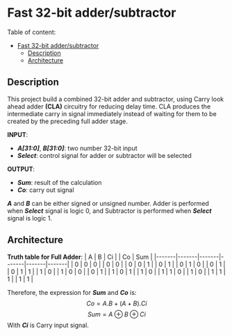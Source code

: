 # Fast 32-bit adder/subtractor
Table of content:
- [Fast 32-bit adder/subtractor](#fast-32-bit-addersubtractor)
  - [Description](#description)
  - [Architecture](#architecture)

## Description
This project build a combined 32-bit adder and subtractor, using Carry look ahead adder **(CLA)** circuitry for reducing delay time. CLA produces the intermediate carry in signal immediately instead of waiting for them to be created by the preceding full adder stage.

**INPUT**:
- ***A[31:0]***, ***B[31:0]***: two number 32-bit input
- ***Select***: control signal for adder or subtractor will be selected

**OUTPUT**:
- ***Sum***: result of the calculation
- ***Co***: carry out signal

***A*** and ***B*** can be either signed or unsigned number. Adder is performed when ***Select*** signal is logic 0, and Subtractor is performed when ***Select*** signal is logic 1.

## Architecture


**Truth table for Full Adder**:
|   A   |   B   |   Ci  |       |   Co  |  Sum  |
|-------|-------|-------|-------|-------|-------|
|   0   |   0   |   0   |       |   0   |   0   |
|   0   |   0   |   1   |       |   0   |   1   |
|   0   |   1   |   0   |       |   0   |   1   |
|   0   |   1   |   1   |       |   1   |   0   |
|   1   |   0   |   0   |       |   0   |   1   |
|   1   |   0   |   1   |       |   1   |   0   |
|   1   |   1   |   0   |       |   1   |   0   |
|   1   |   1   |   1   |       |   1   |   1   |

Therefore, the expression for ***Sum*** and ***Co*** is:<br>
$$Co = A.B + (A+B).Ci$$
$$Sum = A⊕B⊕Ci$$
With ***Ci*** is Carry input signal.